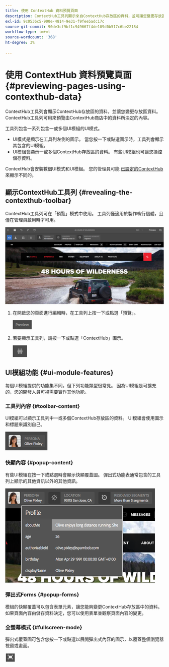 ```yaml
---
title: 使用 ContextHub 資料預覽頁面
description: ContextHub工具列顯示來自ContextHub存放區的資料，並可讓您變更存放區資料，且對於預覽內容很實用
exl-id: 9c0536c5-900e-4814-9e31-f9fee5adc17c
source-git-commit: 90de3cf9bf1c949667f4de109d0b517c6be22184
workflow-type: tm+mt
source-wordcount: '368'
ht-degree: 3%

---
```


# 使用 ContextHub 資料預覽頁面  {#previewing-pages-using-contexthub-data}

ContextHub工具列會顯示ContextHub存放區的資料，並讓您變更存放區資料。 ContextHub工具列可用來預覽由ContextHub商店中的資料所決定的內容。

工具列包含一系列包含一或多個UI模組的UI模式。

* UI模式是顯示在工具列左側的圖示。 當您按一下或點選圖示時，工具列會顯示其包含的UI模組。
* UI模組會顯示一或多個ContextHub存放區的資料。 有些UI模組也可讓您操控儲存資料。

ContextHub會安裝數個UI模式和UI模組。 您的管理員可能 [已設定的ContextHub](/help/implementing/developing/personalization/configuring-contexthub.md) 來顯示不同的。

## 顯示ContextHub工具列 {#revealing-the-contexthub-toolbar}

ContextHub工具列可在「預覽」模式中使用。 工具列僅適用於製作執行個體，且僅在管理員啟用時才可用。

![ContextHub工具列](/help/sites-cloud/authoring/assets/contexthub-toolbar.png)

1. 在開啟您的頁面進行編輯時，在工具列上按一下或點選「預覽」。

   ![預覽按鈕](/help/sites-cloud/authoring/assets/contexthub-preview-button.png)

1. 若要顯示工具列，請按一下或點選「ContextHub」圖示。

   ![ContextHub按鈕](/help/sites-cloud/authoring/assets/contexthub-button.png)

## UI模組功能 {#ui-module-features}

每個UI模組提供的功能集不同，但下列功能類型很常見。 因為UI模組是可擴充的，您的開發人員可視需要實作其他功能。

### 工具列內容 {#toolbar-content}

UI模組可以顯示工具列中一或多個ContextHub存放區的資料。 UI模組會使用圖示和標題來識別自己。

![ContextHub角色](/help/sites-cloud/authoring/assets/contexthub-persona-button.png)

### 快顯內容 {#popup-content}

有些UI模組在按一下或點選時會顯示快顯覆蓋圖。 彈出式功能表通常包含的工具列上顯示的其他資訊以外的其他資訊。

![ContextHub設定檔資訊](/help/sites-cloud/authoring/assets/contexthub-profile.png)

### 彈出式Forms {#popup-forms}

模組的快顯覆蓋可以包含表單元素，讓您能夠變更ContextHub存放區中的資料。 如果頁面內容由儲存資料決定，您可以使用表單並觀察頁面內容的變更。

### 全螢幕模式 {#fullscreen-mode}

彈出式覆蓋圖可包含您按一下或點選以展開彈出式內容的圖示，以覆蓋整個瀏覽器視窗或畫面。

![全螢幕按鈕](/help/sites-cloud/authoring/assets/contexthub-fullscreen.png)
